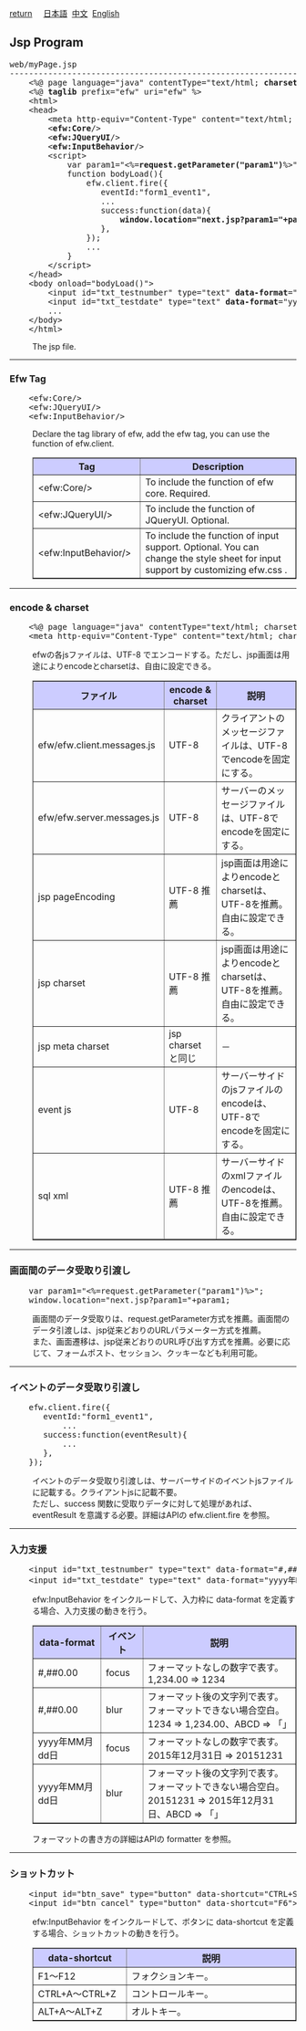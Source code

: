 <a href="../file_list.md">return</a>
&nbsp;&nbsp;&nbsp;&nbsp;<a href="../../日本語/file_list/myPage.jsp.md">日本語</a>
&nbsp;<a href="../../中文/file_list/myPage.jsp.md">中文</a>
&nbsp;<a href="../../English/file_list/myPage.jsp.md">English</a>
<H2><A NAME="efw.jsp">Jsp Program</A></H2>
<pre>
web/myPage.jsp
--------------------------------------------------------------------------------
    &lt;%@ page language="java" contentType="text/html; <b>charset</b>=UTF-8" <b>pageEncoding</b>="UTF-8"%&gt;
    &lt;%@ <b>taglib</b> prefix="efw" uri="efw" %&gt;
    &lt;html&gt;
    &lt;head&gt;
        &lt;meta http-equiv="Content-Type" content="text/html; <b>charset</b>=UTF-8"/&gt;
        &lt;<b>efw:Core</b>/&gt;
        &lt;<b>efw:JQueryUI</b>/&gt;
        &lt;<b>efw:InputBehavior</b>/&gt;
        &lt;script&gt;
            var param1="&lt;%=<b>request.getParameter("param1")</b>%&gt;";
            function bodyLoad(){
                efw.client.fire({
                   eventId:"form1_event1",
                   ...
                   success:function(data){
                       <b>window.location="next.jsp?param1="+param1</b>;
                   },
                });
                ...
            }
        &lt;/script&gt;
    &lt;/head&gt;
    &lt;body onload="bodyLoad()"&gt;
        &lt;input id="txt_testnumber" type="text" <b>data-format</b>="#,##0.00"&gt;
        &lt;input id="txt_testdate" type="text" <b>data-format</b>="yyyy-MM-dd"&gt;
        ...
    &lt;/body&gt;
    &lt;/html&gt;
</pre>
<DL>
<DD>The jsp file.<br>
</DL></DD>
<HR>


<H3><A NAME="efw.jsp.taglib">Efw Tag</A></H3>
<pre>
    &lt;efw:Core/&gt;
    &lt;efw:JQueryUI/&gt;
    &lt;efw:InputBehavior/&gt;
</pre>

<DL>
<DD>
Declare the tag library of efw, add the efw tag, you can use the function of efw.client.<br>

<table BORDER="1"  CELLPADDING="3" CELLSPACING="0" SUMMARY="">
<tr BGCOLOR="#CCCCFF" CLASS="TableHeadingColor">
	<th style="width:200px">Tag</th>
	<th style="width:850px">Description</th>
</tr>
<tr>
	<td>&lt;efw:Core/&gt;</td>
	<td>To include the function of efw core. Required. </td>
</tr>
<tr>
	<td>&lt;efw:JQueryUI/&gt;</td>
	<td>To include the function of JQueryUI. Optional. </td>
</tr>
<tr>
	<td>&lt;efw:InputBehavior/&gt;</td>
	<td>To include the function of input support. Optional. You can change the style sheet for input support by customizing efw.css .</td>
</tr>
</table>
</DL></DD>
<HR>


<H3><A NAME="efw.jsp.charset">encode & charset</A></H3>
<pre>
    &lt;%@ page language="java" contentType="text/html; charset=UTF-8" pageEncoding="UTF-8"%&gt;
    &lt;meta http-equiv="Content-Type" content="text/html; charset=UTF-8"/&gt;
</pre>
<DL>
<DD>
efwの各jsファイルは、UTF-8 でエンコードする。ただし、jsp画面は用途によりencodeとcharsetは、自由に設定できる。<br>

<table BORDER="1"  CELLPADDING="3" CELLSPACING="0" SUMMARY="">
<tr BGCOLOR="#CCCCFF" CLASS="TableHeadingColor">
	<th style="width:200px">ファイル</th>
	<th style="width:200px">encode & charset</th>
	<th style="width:650px">説明</th>
</tr>
<tr>
	<td>efw/efw.client.messages.js</td>
	<td>UTF-8</td>
	<td>クライアントのメッセージファイルは、UTF-8でencodeを固定にする。</td>
</tr>
<tr>
	<td>efw/efw.server.messages.js</td>
	<td>UTF-8</td>
	<td>サーバーのメッセージファイルは、UTF-8でencodeを固定にする。</td>
</tr>
<tr>
	<td>jsp pageEncoding</td>
	<td>UTF-8 推薦</td>
	<td>jsp画面は用途によりencodeとcharsetは、UTF-8を推薦。自由に設定できる。</td>
</tr>
<tr>
	<td>jsp charset</td>
	<td>UTF-8 推薦</td>
	<td>jsp画面は用途によりencodeとcharsetは、UTF-8を推薦。自由に設定できる。</td>
</tr>
<tr>
	<td>jsp meta charset</td>
	<td>jsp charset と同じ</td>
	<td>－</td>
</tr>
<tr>
	<td>event js</td>
	<td>UTF-8</td>
	<td>サーバーサイドのjsファイルのencodeは、UTF-8でencodeを固定にする。</td>
</tr>
<tr>
	<td>sql xml</td>
	<td>UTF-8 推薦</td>
	<td>サーバーサイドのxmlファイルのencodeは、UTF-8を推薦。自由に設定できる。</td>
</tr>

</table>
</DL></DD>
<HR>

<H3><A NAME="efw.jsp.charset">画面間のデータ受取り引渡し</A></H3>
<pre>
    var param1="&lt;%=request.getParameter("param1")%&gt;";
    window.location="next.jsp?param1="+param1;
</pre>
<DL>
<DD>
画面間のデータ受取りは、request.getParameter方式を推薦。画面間のデータ引渡しは、jsp従来どおりのURLパラメーター方式を推薦。<br>
また、画面遷移は、jsp従来どおりのURL呼び出す方式を推薦。必要に応じて、フォームポスト、セッション、クッキーなども利用可能。<br>

</DL></DD>
<HR>

<H3><A NAME="efw.jsp.event">イベントのデータ受取り引渡し</A></H3>
<pre>
    efw.client.fire({
       eventId:"form1_event1",
           ...
       success:function(eventResult){
           ...
       },
    });
</pre>
<DL>
<DD>
イベントのデータ受取り引渡しは、サーバーサイドのイベントjsファイルに記載する。クライアントjsに記載不要。<br>
ただし、success 関数に受取りデータに対して処理があれば、eventResult を意識する必要。詳細はAPIの efw.client.fire を参照。
</DL></DD>
<HR>

<H3><A NAME="efw.jsp.dataFormat">入力支援</A></H3>
<pre>
    &lt;input id="txt_testnumber" type="text" data-format="#,##0.00"&gt;
    &lt;input id="txt_testdate" type="text" data-format="yyyy年MM月dd日"&gt;
</pre>
<DL>
<DD>
efw:InputBehavior をインクルードして、入力枠に data-format を定義する場合、入力支援の動きを行う。<br>
<table BORDER="1"  CELLPADDING="3" CELLSPACING="0" SUMMARY="">
<tr BGCOLOR="#CCCCFF" CLASS="TableHeadingColor">
	<th style="width:200px">data-format</th>
	<th style="width:100px">イベント</th>
	<th style="width:750px">説明</th>
</tr>
<tr>
	<td>#,##0.00</td>
	<td>focus</td>
	<td>フォーマットなしの数字で表す。1,234.00 ⇒ 1234</td>
</tr>
<tr>
	<td>#,##0.00</td>
	<td>blur</td>
	<td>フォーマット後の文字列で表す。フォーマットできない場合空白。1234 ⇒ 1,234.00、ABCD ⇒ 「」</td>
</tr>
<tr>
	<td>yyyy年MM月dd日</td>
	<td>focus</td>
	<td>フォーマットなしの数字で表す。2015年12月31日 ⇒ 20151231</td>
</tr>
<tr>
	<td>yyyy年MM月dd日</td>
	<td>blur</td>
	<td>フォーマット後の文字列で表す。フォーマットできない場合空白。20151231 ⇒ 2015年12月31日、ABCD ⇒ 「」</td>
</tr>
</table>
フォーマットの書き方の詳細はAPIの formatter を参照。
</DL></DD>
<HR>

<H3><A NAME="efw.jsp.shortCut">ショットカット</A></H3>
<pre>
    &lt;input id="btn_save" type="button" data-shortcut="CTRL+S"&gt;
    &lt;input id="btn_cancel" type="button" data-shortcut="F6"&gt;
</pre>
<DL>
<DD>
efw:InputBehavior をインクルードして、ボタンに data-shortcut を定義する場合、ショットカットの動きを行う。<br>
<table BORDER="1"  CELLPADDING="3" CELLSPACING="0" SUMMARY="">
<tr BGCOLOR="#CCCCFF" CLASS="TableHeadingColor">
	<th style="width:300px">data-shortcut</th>
	<th style="width:750px">説明</th>
</tr>
<tr>
	<td>F1～F12</td>
	<td>フォクションキー。</td>
</tr>
<tr>
	<td>CTRL+A～CTRL+Z</td>
	<td>コントロールキー。</td>
</tr>
<tr>
	<td>ALT+A～ALT+Z</td>
	<td>オルトキー。</td>
</tr>
</table>
</DL></DD>
